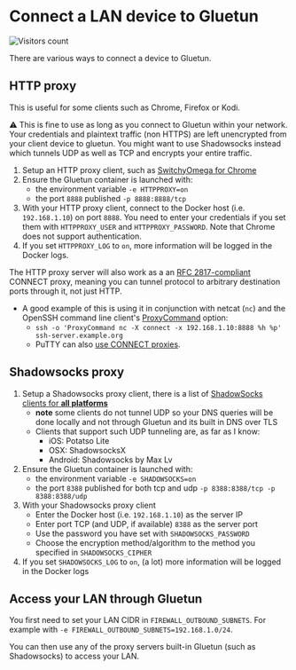 # Connect a LAN device to Gluetun

![Visitors count](https://visitor-badge.laobi.icu/badge?page_id=gluetun.setup.connect-to-gluetun)

There are various ways to connect a device to Gluetun.

## HTTP proxy

This is useful for some clients such as Chrome, Firefox or Kodi.

⚠️ This is fine to use as long as you connect to Gluetun within your network. Your credentials and plaintext traffic (non HTTPS) are left unencrypted from your client device to gluetun. You might want to use Shadowsocks instead which tunnels UDP as well as TCP and encrypts your entire traffic.

1. Setup an HTTP proxy client, such as [SwitchyOmega for Chrome](https://chrome.google.com/webstore/detail/proxy-switchyomega/padekgcemlokbadohgkifijomclgjgif?hl=en)
1. Ensure the Gluetun container is launched with:
    - the environment variable `-e HTTPPROXY=on`
    - the port `8888` published `-p 8888:8888/tcp`
1. With your HTTP proxy client, connect to the Docker host (i.e. `192.168.1.10`) on port `8888`. You need to enter your credentials if you set them with `HTTPPROXY_USER` and `HTTPPROXY_PASSWORD`. Note that Chrome does not support authentication.
1. If you set `HTTPPROXY_LOG` to `on`, more information will be logged in the Docker logs.

The HTTP proxy server will also work as a an [RFC 2817-compliant](https://www.rfc-editor.org/rfc/rfc2817#section-5.2) CONNECT proxy, meaning you can tunnel protocol to arbitrary destination ports through it, not just HTTP.

- A good example of this is using it in conjunction with netcat (`nc`) and the OpenSSH command line client's [ProxyCommand](https://man.openbsd.org/ssh_config#ProxyCommand) option:
  - `ssh -o 'ProxyCommand nc -X connect -x 192.168.1.10:8888 %h %p' ssh-server.example.org`
  - PuTTY can also [use CONNECT proxies](https://the.earth.li/~sgtatham/putty/0.80/htmldoc/Chapter4.html#config-proxy).
## Shadowsocks proxy

1. Setup a Shadowsocks proxy client, there is a list of [ShadowSocks clients for **all platforms**](https://shadowsocks.org/doc/getting-started.html#getting-started)
    - **note** some clients do not tunnel UDP so your DNS queries will be done locally and not through Gluetun and its built in DNS over TLS
    - Clients that support such UDP tunneling are, as far as I know:
        - iOS: Potatso Lite
        - OSX: ShadowsocksX
        - Android: Shadowsocks by Max Lv
1. Ensure the Gluetun container is launched with:
    - the environment variable `-e SHADOWSOCKS=on`
    - the port `8388` published for both tcp and udp `-p 8388:8388/tcp -p 8388:8388/udp`
1. With your Shadowsocks proxy client
    - Enter the Docker host (i.e. `192.168.1.10`) as the server IP
    - Enter port TCP (and UDP, if available) `8388` as the server port
    - Use the password you have set with `SHADOWSOCKS_PASSWORD`
    - Choose the encryption method/algorithm to the method you specified in `SHADOWSOCKS_CIPHER`
1. If you set `SHADOWSOCKS_LOG` to `on`, (a lot) more information will be logged in the Docker logs

## Access your LAN through Gluetun

You first need to set your LAN CIDR in `FIREWALL_OUTBOUND_SUBNETS`.
For example with `-e FIREWALL_OUTBOUND_SUBNETS=192.168.1.0/24`.

You can then use any of the proxy servers built-in Gluetun (such as Shadowsocks) to access your LAN.
